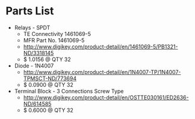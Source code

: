 # Parts List

* Relays - SPDT
    * TE Connectivity 1461069-5
    * MFR Part No. 1461069-5
    * http://www.digikey.com/product-detail/en/1461069-5/PB1321-ND/3318145
    * $ 1.0156 @ QTY 32
* Diode - 1N4007
    * http://www.digikey.com/product-detail/en/1N4007-TP/1N4007-TPMSCT-ND/773694
    * $ 0.0900 @ QTY 32
* Terminal Block - 3 Connections Screw Type
    * http://www.digikey.com/product-detail/en/OSTTE030161/ED2636-ND/614585
    * $ 0.6000 @ QTY 32

